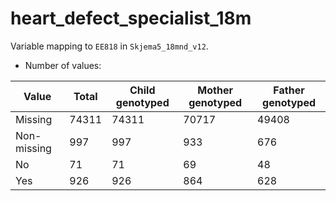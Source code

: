 # heart_defect_specialist_18m
Variable mapping to `EE818` in `Skjema5_18mnd_v12`.
- Number of values:

| Value | Total | Child genotyped | Mother genotyped | Father genotyped |
| ----- | ----- | --------------- | ---------------- | ---------------- |
| Missing | 74311 | 74311 | 70717 | 49408 |
| Non-missing | 997 | 997 | 933 | 676 |
| No | 71 | 71 | 69 |48 |
| Yes | 926 | 926 | 864 |628 |



